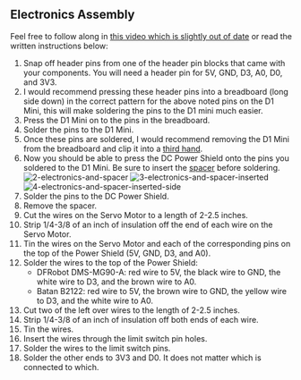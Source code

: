 ## Electronics Assembly
Feel free to follow along in [this video which is slightly out of date](https://www.youtube.com/watch?v=D073FX6kdh8) or read the written instructions below:

1. Snap off header pins from one of the header pin blocks that came with your components. You will need a header pin for 5V, GND, D3, A0, D0, and 3V3.
2. I would recommend pressing these header pins into a breadboard (long side down) in the correct pattern for the above noted pins on the D1 Mini, this will make soldering the pins to the D1 mini much easier.
3. Press the D1 Mini on to the pins in the breadboard.
4. Solder the pins to the D1 Mini.
5. Once these pins are soldered, I would recommend removing the D1 Mini from the breadboard and clip it into a [third hand](https://en.wikipedia.org/wiki/Helping_hand_(tool)).
6. Now you should be able to press the DC Power Shield onto the pins you soldered to the D1 Mini. Be sure to insert the [spacer](https://www.printables.com/model/259295-esp-shield-solder-spacer) before soldering.
![2-electronics-and-spacer](https://user-images.githubusercontent.com/4724577/184462537-a2b78668-7f86-4ea0-98f0-43a03e7348ec.jpg)
![3-electronics-and-spacer-inserted](https://user-images.githubusercontent.com/4724577/184462541-0ec240d3-f7c3-4e77-ba08-74e298b98570.jpg)
![4-electronics-and-spacer-inserted-side](https://user-images.githubusercontent.com/4724577/184462880-a24e45a4-a4ad-46f9-a712-220e4b8e3bc7.jpg)
7. Solder the pins to the DC Power Shield.
8. Remove the spacer.
9. Cut the wires on the Servo Motor to a length of 2-2.5 inches.
10. Strip 1/4-3/8 of an inch of insulation off the end of each wire on the Servo Motor.
11. Tin the wires on the Servo Motor and each of the corresponding pins on the top of the Power Shield (5V, GND, D3, and A0).
12. Solder the wires to the top of the Power Shield:
    - DFRobot DMS-MG90-A: red wire to 5V, the black wire to GND, the white wire to D3, and the brown wire to A0.
    - Batan B2122: red wire to 5V, the brown wire to GND, the yellow wire to D3, and the white wire to A0.
13. Cut two of the left over wires to the length of 2-2.5 inches.
14. Strip 1/4-3/8 of an inch of insulation off both ends of each wire.
15. Tin the wires.
16. Insert the wires through the limit switch pin holes.
17. Solder the wires to the limit switch pins.
18. Solder the other ends to 3V3 and D0. It does not matter which is connected to which.
